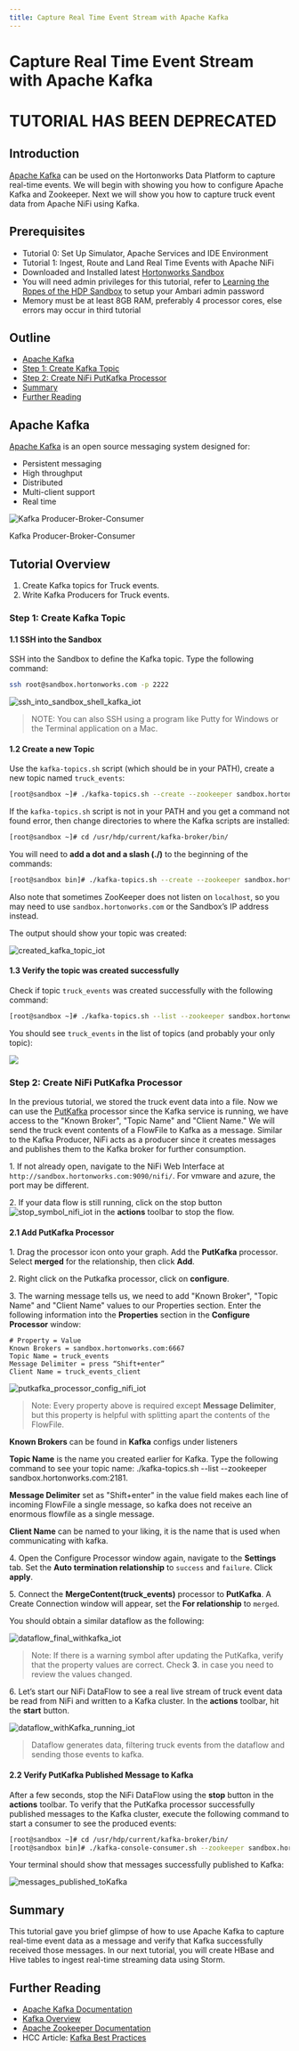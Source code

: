 ```yaml
---
title: Capture Real Time Event Stream with Apache Kafka
---
```


# Capture Real Time Event Stream with Apache Kafka

# TUTORIAL HAS BEEN DEPRECATED

## Introduction

[Apache Kafka](http://kafka.apache.org/) can be used on the Hortonworks Data Platform to capture real-time events. We will begin with showing you how to configure Apache Kafka and Zookeeper. Next we will show you how to capture truck event data from Apache NiFi using Kafka.

## Prerequisites
-  Tutorial 0: Set Up Simulator, Apache Services and IDE Environment
-  Tutorial 1: Ingest, Route and Land Real Time Events with Apache NiFi
-  Downloaded and Installed latest [Hortonworks Sandbox](https://hortonworks.com/products/hortonworks-sandbox/#install)
-  You will need admin privileges for this tutorial, refer to [Learning the Ropes of the HDP Sandbox](https://hortonworks.com/tutorial/learning-the-ropes-of-the-hortonworks-sandbox/) to setup your Ambari admin password
-  Memory must be at least 8GB RAM, preferably 4 processor cores, else errors may occur in third tutorial

## Outline

-   [Apache Kafka](#apache-kafka-tutorial1)
-   [Step 1: Create Kafka Topic](#define-kafka-topic-tutorial1)
-   [Step 2: Create NiFi PutKafka Processor](#create-nifi-putkafka-tutorial1)
-   [Summary](#summary-tutorial1)
-   [Further Reading](#further-reading-tutorial1)

## Apache Kafka <a id="apache-kafka-tutorial1"></a>

[Apache Kafka](http://kafka.apache.org/) is an open source messaging system designed for:

-   Persistent messaging
-   High throughput
-   Distributed
-   Multi-client support
-   Real time

![Kafka Producer-Broker-Consumer](assets/lab1-kafka/Kafka-Broker-Diagram.png)

Kafka Producer-Broker-Consumer

## Tutorial Overview

1.  Create Kafka topics for Truck events.
2.  Write Kafka Producers for Truck events.

### Step 1: Create Kafka Topic <a id="define-kafka-topic-tutorial1"></a>

#### 1.1 SSH into the Sandbox

SSH into the Sandbox to define the Kafka topic. Type the following command:

~~~bash
ssh root@sandbox.hortonworks.com -p 2222
~~~

![ssh_into_sandbox_shell_kafka_iot](assets/lab1-kafka/ssh_into_sandbox_shell_kafka_iot.png)

> NOTE: You can also SSH using a program like Putty for Windows or the Terminal application on a Mac.

#### 1.2 Create a new Topic

Use the `kafka-topics.sh` script (which should be in your PATH), create a new topic named `truck_events`:

~~~bash
[root@sandbox ~]# ./kafka-topics.sh --create --zookeeper sandbox.hortonworks.com:2181 --replication-factor 1 --partitions 2 --topic truck_events
~~~

If the `kafka-topics.sh` script is not in your PATH and you get a command not found error, then change directories to where the Kafka scripts are installed:

~~~bash
[root@sandbox ~]# cd /usr/hdp/current/kafka-broker/bin/
~~~

You will need to **add a dot and a slash (./)** to the beginning of the commands:

~~~bash
[root@sandbox bin]# ./kafka-topics.sh --create --zookeeper sandbox.hortonworks.com:2181 --replication-factor 1 --partitions 2 --topic truck_events
~~~

Also note that sometimes ZooKeeper does not listen on `localhost`, so you may need to use `sandbox.hortonworks.com` or the Sandbox’s IP address instead.

The output should show your topic was created:

![created_kafka_topic_iot](assets/lab1-kafka/created_kafka_topic_iot.png)

#### 1.3 Verify the topic was created successfully

Check if topic `truck_events` was created successfully with the following command:

~~~bash
[root@sandbox ~]# ./kafka-topics.sh --list --zookeeper sandbox.hortonworks.com:2181
~~~

You should see `truck_events` in the list of topics (and probably your only topic):

![](assets/lab1-kafka/verify_kafka_topic_created_iot.png)


### Step 2: Create NiFi PutKafka Processor <a id="create-nifi-putkafka-tutorial1"></a>

In the previous tutorial, we stored the truck event data into a file. Now we can use the [PutKafka](https://nifi.apache.org/docs/nifi-docs/components/org.apache.nifi.processors.kafka.PutKafka/index.html) processor since the Kafka service is running, we have access to the "Known Broker", "Topic Name" and "Client Name." We will send the truck event contents of a FlowFile to Kafka as a message. Similar to the Kafka Producer, NiFi acts as a producer since it creates messages and publishes them to the Kafka broker for further consumption.

1\. If not already open, navigate to the NiFi Web Interface at `http://sandbox.hortonworks.com:9090/nifi/`. For vmware and azure, the port may be different.

2\. If your data flow is still running, click on the stop button ![stop_symbol_nifi_iot](assets/lab0-nifi/stop_symbol_nifi_iot.png) in the **actions** toolbar to stop the flow.

#### 2.1 Add PutKafka Processor

1\. Drag the processor icon onto your graph. Add the **PutKafka** processor. Select **merged** for the relationship, then click **Add**.

2\. Right click on the Putkafka processor, click on **configure**.

3\. The warning message tells us, we need to add "Known Broker", "Topic Name" and "Client Name" values to our Properties section. Enter the following information into the **Properties** section in the **Configure Processor** window:

~~~
# Property = Value
Known Brokers = sandbox.hortonworks.com:6667
Topic Name = truck_events
Message Delimiter = press “Shift+enter”
Client Name = truck_events_client
~~~

![putkafka_processor_config_nifi_iot](assets/lab1-kafka/putkafka_processor_config_nifi_iot.png)

> Note: Every property above is required except **Message Delimiter**, but this property is helpful with splitting apart the contents of the FlowFile.

**Known Brokers** can be found in **Kafka** configs under listeners

**Topic Name** is the name you created earlier for Kafka. Type the following command to see your topic name: ./kafka-topics.sh --list --zookeeper sandbox.hortonworks.com:2181.

**Message Delimiter** set as "Shift+enter" in the value field makes each line of incoming FlowFile a single message, so kafka does not receive an enormous flowfile as a single message.

**Client Name** can be named to your liking, it is the name that is used when communicating with kafka.

4\. Open the Configure Processor window again, navigate to the **Settings** tab. Set the **Auto termination relationship** to `success` and `failure`. Click **apply**.

5\. Connect the **MergeContent(truck_events)** processor to **PutKafka**. A Create Connection window will appear, set the **For relationship** to `merged`.

You should obtain a similar dataflow as the following:

![dataflow_final_withkafka_iot](assets/lab1-kafka/dataflow_final_withkafka_iot.png)

> Note: If there is a warning symbol after updating the PutKafka, verify that the property values are correct. Check **3**. in case you need to review the values changed.

6\. Let’s start our NiFi DataFlow to see a real live stream of truck event data be read from NiFi and written to a Kafka cluster. In the **actions** toolbar, hit the **start** button.

![dataflow_withKafka_running_iot](assets/lab1-kafka/dataflow_withKafka_running_iot.png)

> Dataflow generates data, filtering truck events from the dataflow and sending those events to kafka.

#### 2.2 Verify PutKafka Published Message to Kafka

After a few seconds, stop the NiFi DataFlow using the **stop** button in the **actions** toolbar.
To verify that the PutKafka processor successfully published messages to the Kafka cluster, execute the following command to start a consumer to see the produced events:

~~~bash
[root@sandbox ~]# cd /usr/hdp/current/kafka-broker/bin/
[root@sandbox bin]# ./kafka-console-consumer.sh --zookeeper sandbox.hortonworks.com:2181 --topic truck_events --from-beginning
~~~

Your terminal should show that messages successfully published to Kafka:

![messages_published_toKafka](assets/lab1-kafka/messages_published_toKafka.png)

## Summary <a id="summary-tutorial1"></a>

This tutorial gave you brief glimpse of how to use Apache Kafka to capture real-time event data as a message and verify that Kafka successfully received those messages. In our next tutorial, you will create HBase and Hive tables to ingest real-time streaming data using Storm.

## Further Reading <a id="further-reading-tutorial1"></a>
- [Apache Kafka Documentation](http://kafka.apache.org/)
- [Kafka Overview](https://hortonworks.com/hadoop/kafka/)
- [Apache Zookeeper Documentation](https://zookeeper.apache.org/)
- HCC Article: [Kafka Best Practices](https://community.hortonworks.com/content/kbentry/49789/kafka-best-practices.html)
